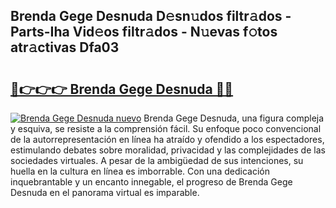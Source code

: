 ## Brenda Gege Desnuda D𝚎sn𝚞dos filtr𝚊dos - Parts-Iha Vid𝚎os filtr𝚊dos - N𝚞evas f𝚘tos atr𝚊ctivas Dfa03

# <h2><a href="http://mb645hl.tromn.icu/?c=Brenda+Gege+Desnuda">🔗👉👉👉 Brenda Gege Desnuda 🔗🔗</a></h2>

[![Brenda Gege Desnuda nuevo](https://i.imgur.com/pEAQMta.gif)](http://mb645hl.tromn.icu/?c=Brenda+Gege+Desnuda)
Brenda Gege Desnuda, una figura compleja y esquiva, se resiste a la comprensión fácil. Su enfoque poco convencional de la autorrepresentación en línea ha atraído y ofendido a los espectadores, estimulando debates sobre moralidad, privacidad y las complejidades de las sociedades virtuales. A pesar de la ambigüedad de sus intenciones, su huella en la cultura en línea es imborrable. Con una dedicación inquebrantable y un encanto innegable, el progreso de Brenda Gege Desnuda en el panorama virtual es imparable.

